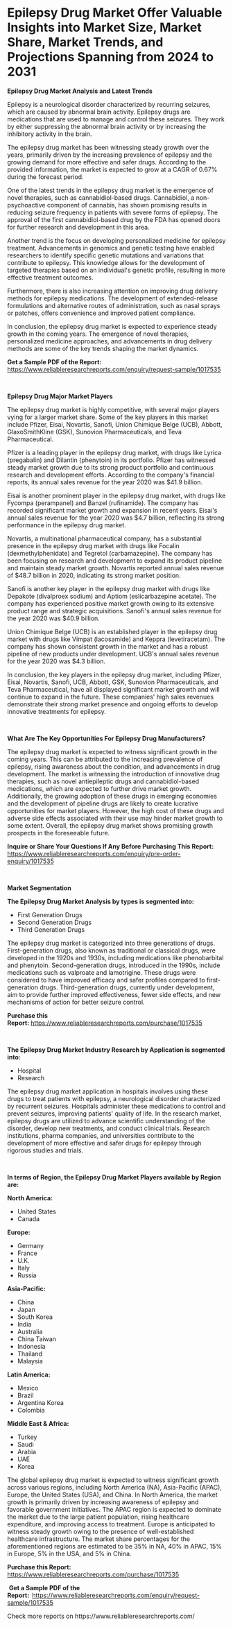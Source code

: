 <p><h1>Epilepsy Drug Market Offer Valuable Insights into Market Size, Market Share, Market Trends, and Projections Spanning from 2024 to 2031</h1></p><p><strong>Epilepsy Drug Market Analysis and Latest Trends</strong></p>
<p><p>Epilepsy is a neurological disorder characterized by recurring seizures, which are caused by abnormal brain activity. Epilepsy drugs are medications that are used to manage and control these seizures. They work by either suppressing the abnormal brain activity or by increasing the inhibitory activity in the brain.</p><p>The epilepsy drug market has been witnessing steady growth over the years, primarily driven by the increasing prevalence of epilepsy and the growing demand for more effective and safer drugs. According to the provided information, the market is expected to grow at a CAGR of 0.67% during the forecast period.</p><p>One of the latest trends in the epilepsy drug market is the emergence of novel therapies, such as cannabidiol-based drugs. Cannabidiol, a non-psychoactive component of cannabis, has shown promising results in reducing seizure frequency in patients with severe forms of epilepsy. The approval of the first cannabidiol-based drug by the FDA has opened doors for further research and development in this area.</p><p>Another trend is the focus on developing personalized medicine for epilepsy treatment. Advancements in genomics and genetic testing have enabled researchers to identify specific genetic mutations and variations that contribute to epilepsy. This knowledge allows for the development of targeted therapies based on an individual's genetic profile, resulting in more effective treatment outcomes.</p><p>Furthermore, there is also increasing attention on improving drug delivery methods for epilepsy medications. The development of extended-release formulations and alternative routes of administration, such as nasal sprays or patches, offers convenience and improved patient compliance.</p><p>In conclusion, the epilepsy drug market is expected to experience steady growth in the coming years. The emergence of novel therapies, personalized medicine approaches, and advancements in drug delivery methods are some of the key trends shaping the market dynamics.</p></p>
<p><strong>Get a Sample PDF of the Report:&nbsp;</strong> <a href="https://www.reliableresearchreports.com/enquiry/request-sample/1017535">https://www.reliableresearchreports.com/enquiry/request-sample/1017535</a></p>
<p>&nbsp;</p>
<p><strong>Epilepsy Drug Major Market Players</strong></p>
<p><p>The epilepsy drug market is highly competitive, with several major players vying for a larger market share. Some of the key players in this market include Pfizer, Eisai, Novartis, Sanofi, Union Chimique Belge (UCB), Abbott, GlaxoSmithKline (GSK), Sunovion Pharmaceuticals, and Teva Pharmaceutical.</p><p>Pfizer is a leading player in the epilepsy drug market, with drugs like Lyrica (pregabalin) and Dilantin (phenytoin) in its portfolio. Pfizer has witnessed steady market growth due to its strong product portfolio and continuous research and development efforts. According to the company's financial reports, its annual sales revenue for the year 2020 was $41.9 billion.</p><p>Eisai is another prominent player in the epilepsy drug market, with drugs like Fycompa (perampanel) and Banzel (rufinamide). The company has recorded significant market growth and expansion in recent years. Eisai's annual sales revenue for the year 2020 was $4.7 billion, reflecting its strong performance in the epilepsy drug market.</p><p>Novartis, a multinational pharmaceutical company, has a substantial presence in the epilepsy drug market with drugs like Focalin (dexmethylphenidate) and Tegretol (carbamazepine). The company has been focusing on research and development to expand its product pipeline and maintain steady market growth. Novartis reported annual sales revenue of $48.7 billion in 2020, indicating its strong market position.</p><p>Sanofi is another key player in the epilepsy drug market with drugs like Depakote (divalproex sodium) and Aptiom (eslicarbazepine acetate). The company has experienced positive market growth owing to its extensive product range and strategic acquisitions. Sanofi's annual sales revenue for the year 2020 was $40.9 billion.</p><p>Union Chimique Belge (UCB) is an established player in the epilepsy drug market with drugs like Vimpat (lacosamide) and Keppra (levetiracetam). The company has shown consistent growth in the market and has a robust pipeline of new products under development. UCB's annual sales revenue for the year 2020 was $4.3 billion.</p><p>In conclusion, the key players in the epilepsy drug market, including Pfizer, Eisai, Novartis, Sanofi, UCB, Abbott, GSK, Sunovion Pharmaceuticals, and Teva Pharmaceutical, have all displayed significant market growth and will continue to expand in the future. These companies' high sales revenues demonstrate their strong market presence and ongoing efforts to develop innovative treatments for epilepsy.</p></p>
<p>&nbsp;</p>
<p><strong>What Are The Key Opportunities For Epilepsy Drug Manufacturers?</strong></p>
<p><p>The epilepsy drug market is expected to witness significant growth in the coming years. This can be attributed to the increasing prevalence of epilepsy, rising awareness about the condition, and advancements in drug development. The market is witnessing the introduction of innovative drug therapies, such as novel antiepileptic drugs and cannabidiol-based medications, which are expected to further drive market growth. Additionally, the growing adoption of these drugs in emerging economies and the development of pipeline drugs are likely to create lucrative opportunities for market players. However, the high cost of these drugs and adverse side effects associated with their use may hinder market growth to some extent. Overall, the epilepsy drug market shows promising growth prospects in the foreseeable future.</p></p>
<p><strong>Inquire or Share Your Questions If Any Before Purchasing This Report:</strong> <a href="https://www.reliableresearchreports.com/enquiry/pre-order-enquiry/1017535">https://www.reliableresearchreports.com/enquiry/pre-order-enquiry/1017535</a></p>
<p>&nbsp;</p>
<p><strong>Market Segmentation</strong></p>
<p><strong>The Epilepsy Drug Market Analysis by types is segmented into:</strong></p>
<p><ul><li>First Generation Drugs</li><li>Second Generation Drugs</li><li>Third Generation Drugs</li></ul></p>
<p><p>The epilepsy drug market is categorized into three generations of drugs. First-generation drugs, also known as traditional or classical drugs, were developed in the 1920s and 1930s, including medications like phenobarbital and phenytoin. Second-generation drugs, introduced in the 1990s, include medications such as valproate and lamotrigine. These drugs were considered to have improved efficacy and safer profiles compared to first-generation drugs. Third-generation drugs, currently under development, aim to provide further improved effectiveness, fewer side effects, and new mechanisms of action for better seizure control.</p></p>
<p><strong>Purchase this Report:&nbsp;</strong><a href="https://www.reliableresearchreports.com/purchase/1017535">https://www.reliableresearchreports.com/purchase/1017535</a></p>
<p>&nbsp;</p>
<p><strong>The Epilepsy Drug Market Industry Research by Application is segmented into:</strong></p>
<p><ul><li>Hospital</li><li>Research</li></ul></p>
<p><p>The epilepsy drug market application in hospitals involves using these drugs to treat patients with epilepsy, a neurological disorder characterized by recurrent seizures. Hospitals administer these medications to control and prevent seizures, improving patients' quality of life. In the research market, epilepsy drugs are utilized to advance scientific understanding of the disorder, develop new treatments, and conduct clinical trials. Research institutions, pharma companies, and universities contribute to the development of more effective and safer drugs for epilepsy through rigorous studies and trials.</p></p>
<p>&nbsp;</p>
<p><strong>In terms of Region, the Epilepsy Drug Market Players available by Region are:</strong></p>
<p>
    <p> <strong> North America: </strong>
        <ul>
            <li>United States</li>
            <li>Canada</li>
        </ul>
        </p> 
    <p> <strong> Europe: </strong>
        <ul>
            <li>Germany</li>
            <li>France</li>
            <li>U.K.</li>
            <li>Italy</li>
            <li>Russia</li>
        </ul>
        </p> 
    <p> <strong> Asia-Pacific: </strong>
        <ul>
            <li>China</li>
            <li>Japan</li>
            <li>South Korea</li>
            <li>India</li>
            <li>Australia</li>
            <li>China Taiwan</li>
            <li>Indonesia</li>
            <li>Thailand</li>
            <li>Malaysia</li>
        </ul>
        </p> 
    <p> <strong> Latin America: </strong>
        <ul>
            <li>Mexico</li>
            <li>Brazil</li>
            <li>Argentina Korea</li>
            <li>Colombia</li>
        </ul>
        </p> 
    <p> <strong> Middle East & Africa: </strong>
        <ul>
            <li>Turkey</li>
            <li>Saudi</li>
            <li>Arabia</li>
            <li>UAE</li>
            <li>Korea</li>
        </ul>
    </p>
    </p>
<p><p>The global epilepsy drug market is expected to witness significant growth across various regions, including North America (NA), Asia-Pacific (APAC), Europe, the United States (USA), and China. In North America, the market growth is primarily driven by increasing awareness of epilepsy and favorable government initiatives. The APAC region is expected to dominate the market due to the large patient population, rising healthcare expenditure, and improving access to treatment. Europe is anticipated to witness steady growth owing to the presence of well-established healthcare infrastructure. The market share percentages for the aforementioned regions are estimated to be 35% in NA, 40% in APAC, 15% in Europe, 5% in the USA, and 5% in China.</p></p>
<p><strong>Purchase this Report: </strong><a href="https://www.reliableresearchreports.com/purchase/1017535">https://www.reliableresearchreports.com/purchase/1017535</a></p>
<p>&nbsp;<strong>Get a Sample PDF of the Report:&nbsp;&nbsp;</strong><a href="https://www.reliableresearchreports.com/enquiry/request-sample/1017535">https://www.reliableresearchreports.com/enquiry/request-sample/1017535</a></p>
<p><strong></strong></p>
<p>Check more reports on https://www.reliableresearchreports.com/</p>